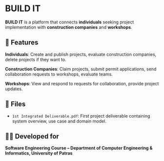 # BUILD IT

**BUILD IT** is a platform that connects **individuals** seeking project implementation with **construction companies** and **workshops**.

## 🔧 Features
**Individuals**: Create and publish projects, evaluate construction companies, delete projects if they want to.

**Construction Companies**: Claim projects, submit permit applications, send collaboration requests to workshops, evaluate teams.

**Workshops**: View and respond to requests for collaboration, provide project updates.

## 📁 Files

- `1st Integrated Deliverable.pdf`: First project deliverable containing system overview, use case and domain model.

## 👨‍💻 Developed for

**Software Engineering Course – Department of Computer Engineering & Informatics, University of Patras**